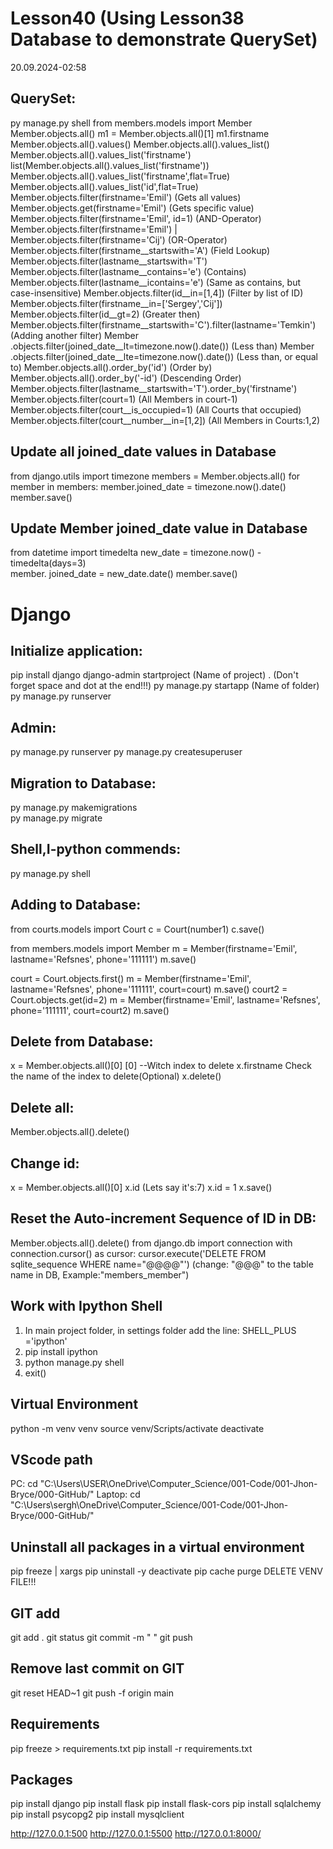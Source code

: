# Lesson40 (Using Lesson38 Database to demonstrate QuerySet)

20.09.2024-02:58

## QuerySet:
py manage.py shell
from members.models import Member 
Member.objects.all()
m1 = Member.objects.all()[1]
m1.firstname
Member.objects.all().values()
Member.objects.all().values_list()
Member.objects.all().values_list('firstname')
list(Member.objects.all().values_list('firstname'))
Member.objects.all().values_list('firstname',flat=True)
Member.objects.all().values_list('id',flat=True)
Member.objects.filter(firstname='Emil')                                           (Gets all values)   
Member.objects.get(firstname='Emil')                                              (Gets specific value)
Member.objects.filter(firstname='Emil', id=1)                                     (AND-Operator)
Member.objects.filter(firstname='Emil') | Member.objects.filter(firstname='Cij')  (OR-Operator)
Member.objects.filter(firstname__startswith='A')                                  (Field Lookup)
Member.objects.filter(lastname__startswith='T')
Member.objects.filter(lastname__contains='e')                                     (Contains)
Member.objects.filter(lastname__icontains='e')                                    (Same as contains, but case-insensitive)
Member.objects.filter(id__in=[1,4])                                               (Filter by list of ID)
Member.objects.filter(firstname__in=['Sergey','Cij'])
Member.objects.filter(id__gt=2)                                                   (Greater then)
Member.objects.filter(firstname__startswith='C').filter(lastname='Temkin')        (Adding another filter)
Member .objects.filter(joined_date__lt=timezone.now().date())                     (Less than)
Member .objects.filter(joined_date__lte=timezone.now().date())                    (Less than, or equal to)
Member.objects.all().order_by('id')                                               (Order by)  
Member.objects.all().order_by('-id')                                              (Descending Order)
Member.objects.filter(lastname__startswith='T').order_by('firstname')
Member.objects.filter(court=1)                                                    (All Members in court-1)
Member.objects.filter(court__is_occupied=1)                                       (All Courts that occupied)
Member.objects.filter(court__number__in=[1,2])                                    (All Members in Courts:1,2)

## Update all joined_date values in Database
from django.utils import timezone
members = Member.objects.all()
for member in members:
    member.joined_date = timezone.now().date()
    member.save()

## Update Member joined_date value in Database
from datetime import timedelta
new_date = timezone.now() - timedelta(days=3)     
member. joined_date = new_date.date()
member.save()



# Django
## Initialize application:
pip install django
django-admin startproject (Name of project)  .  (Don't forget space and dot at the end!!!)
py manage.py startapp (Name of folder)
py manage.py runserver

## Admin:
py manage.py runserver
py manage.py createsuperuser

## Migration to Database:
py manage.py makemigrations  
py manage.py migrate

## Shell,I-python commends:
py manage.py shell

## Adding to Database:
from courts.models import Court
c = Court(number1)
c.save()

from members.models import Member
m = Member(firstname='Emil', lastname='Refsnes', phone='111111')
m.save()

court = Court.objects.first()
m = Member(firstname='Emil', lastname='Refsnes', phone='111111', court=court)
m.save()
court2 = Court.objects.get(id=2)
m = Member(firstname='Emil', lastname='Refsnes', phone='111111', court=court2)
m.save()

## Delete from Database:
x = Member.objects.all()[0]       [0] --Witch index to delete
x.firstname                       Check the name of the index to delete(Optional)
x.delete()

## Delete all:
Member.objects.all().delete()

## Change id:
x = Member.objects.all()[0]
x.id                         (Lets say it's:7)
x.id = 1 
x.save()

## Reset the Auto-increment Sequence of ID in DB:
Member.objects.all().delete()
from django.db import connection
with connection.cursor() as cursor:
    cursor.execute('DELETE FROM sqlite_sequence WHERE name="@@@@"')     (change: "@@@" to the table name in DB, Example:"members_member") 

## Work with Ipython Shell
1. In main project folder, in settings folder add the line: SHELL_PLUS ='ipython'
2. pip install ipython
3. python manage.py shell
4. exit()

## Virtual Environment
python -m venv venv
source venv/Scripts/activate
deactivate

## VScode path
PC:
cd "C:\Users\USER\OneDrive\Computer_Science/001-Code/001-Jhon-Bryce/000-GitHub/"
Laptop:
cd "C:\Users\sergh\OneDrive\Computer_Science/001-Code/001-Jhon-Bryce/000-GitHub/"

## Uninstall all packages in a virtual environment
pip freeze | xargs pip uninstall -y
deactivate
pip cache purge
DELETE VENV FILE!!!

## GIT add
git add . 
git status 
git commit -m " " 
git push

## Remove last commit on GIT
git reset HEAD~1
git push -f origin main

## Requirements
pip freeze > requirements.txt 
pip install -r requirements.txt

## Packages
pip install django
pip install flask
pip install flask-cors
pip install sqlalchemy 
pip install psycopg2
pip install mysqlclient

http://127.0.0.1:500
http://127.0.0.1:5500
http://127.0.0.1:8000/